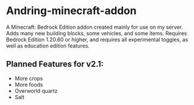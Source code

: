 # Andring-minecraft-addon
A Minecraft: Bedrock Edition addon created mainly for use on my server. Adds many new building blocks, some vehicles, and some items. Requires Bedrock Edition 1.20.60 or higher, and requires all experimental toggles, as well as education edition features.

## Planned Features for v2.1:

* More crops
* More foods
* Overworld quartz
* Salt
